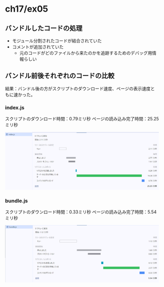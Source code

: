 # ch17/ex05

## バンドルしたコードの処理

- モジュール分割されたコードが結合されていた
- コメントが追加されていた
  - 元のコードがどのファイルから来たのかを追跡するためのデバッグ用情報らしい

## バンドル前後それぞれのコードの比較

結果：バンドル後の方がスクリプトのダウンロード速度、ページの表示速度ともに速かった。

### index.js

スクリプトのダウンロード時間：0.79ミリ秒
ページの読み込み完了時間：25.25ミリ秒

![alt text](images/index.js.png)

### bundle.js

スクリプトのダウンロード時間：0.33ミリ秒
ページの読み込み完了時間：5.54ミリ秒

![alt text](images/bundle.js.png)
